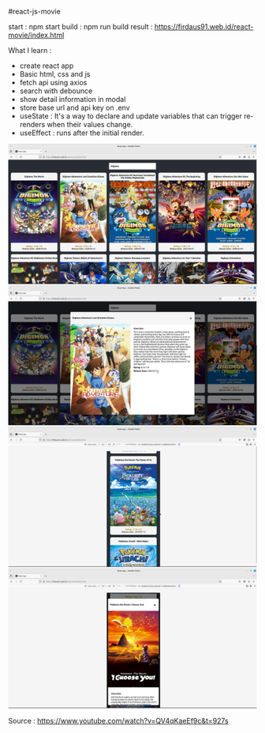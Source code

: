#react-js-movie

start  : npm start
build  : npm run build
result : https://firdaus91.web.id/react-movie/index.html

What I learn : 
- create react app
- Basic html, css and js
- fetch api using axios
- search with debounce
- show detail information in modal
- store base url and api key on .env
- useState : It's a way to declare and update variables that can trigger re-renders when their values change.
- useEffect : runs after the initial render.

<img src="https://raw.githubusercontent.com/firdausmaulan/react-movie/main/screenshot/rm1.png" width="600">

<img src="https://raw.githubusercontent.com/firdausmaulan/react-movie/main/screenshot/rm2.png" width="600">

<img src="https://raw.githubusercontent.com/firdausmaulan/react-movie/main/screenshot/rm3.png" width="600">

<img src="https://raw.githubusercontent.com/firdausmaulan/react-movie/main/screenshot/rm4.png" width="600">

Source : https://www.youtube.com/watch?v=QV4qKaeEf9c&t=927s